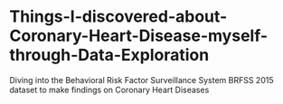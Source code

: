 # Things-I-discovered-about-Coronary-Heart-Disease-myself-through-Data-Exploration
Diving into the Behavioral Risk Factor Surveillance System BRFSS 2015 dataset to make findings on Coronary Heart Diseases
